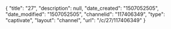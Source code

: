 {
    "title": "27",
    "description": null,
    "date_created": "1507052505",
    "date_modified": "1507052505",
    "channelid": "117406349",
    "type": "captivate",
    "layout": "channel",
    "url": "\/c\/27\/117406349"
}